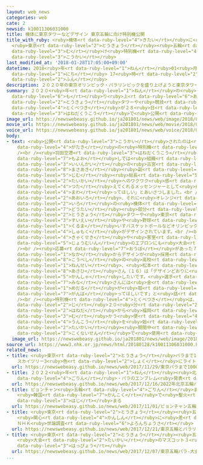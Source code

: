 ```yaml
---
layout: web_news
categories: web
cate: 2
newsid: k10011306031000
title: 機体に東京タワーなどデザイン 東京五輪に向け特別機公開
title_with_ruby: <ruby>機体<rt data-ruby-level="4">きたい</rt></ruby>に<ruby>東京<rt data-ruby-level="2">とうきょう</rt></ruby>タワーなどデザイン
  <ruby>東京<rt data-ruby-level="2">とうきょう</rt></ruby><ruby>五輪<rt data-ruby-level="4">ごりん</rt></ruby>に<ruby>向<rt
  data-ruby-level="3">む</rt></ruby>け<ruby>特別機<rt data-ruby-level="4">とくべつき</rt></ruby><ruby>公開<rt
  data-ruby-level="3">こうかい</rt></ruby>
last_modified_at: '2018-01-28T17:05:00+09:00'
datetime: 2018<ruby>年<rt data-ruby-level="1">ねん</rt></ruby>01<ruby>月<rt data-ruby-level="1">がつ</rt></ruby>28<ruby>日<rt
  data-ruby-level="1">にち</rt></ruby> 17<ruby>時<rt data-ruby-level="2">じ</rt></ruby>05<ruby>分<rt
  data-ruby-level="2">ふん</rt></ruby>
description: ２０２０年の東京オリンピック・パラリンピックを盛り上げようと東京タワーや競技などがデザインされた特別機が２８日、羽田空港で公開されました。
summary: ２０２０<ruby>年<rt data-ruby-level="1">ねん</rt></ruby>の<ruby>東京<rt data-ruby-level="2">とうきょう</rt></ruby>オリンピック・パラリンピックを<ruby>盛<rt
  data-ruby-level="6">も</rt></ruby>り<ruby>上<rt data-ruby-level="6">あ</rt></ruby>げようと<ruby>東京<rt
  data-ruby-level="2">とうきょう</rt></ruby>タワーや<ruby>競技<rt data-ruby-level="5">きょうぎ</rt></ruby>などがデザインされた<ruby>特別機<rt
  data-ruby-level="4">とくべつき</rt></ruby>が２８<ruby>日<rt data-ruby-level="1">にち</rt></ruby>、<ruby>羽田空港<rt
  data-ruby-level="3">はねだくうこう</rt></ruby>で<ruby>公開<rt data-ruby-level="3">こうかい</rt></ruby>されました。
image_url: https://newswebeasy.github.io/ja201801/news/web/image/2018/01/28/K10011306031_1801281700_1801281705_01_02.jpg
movie_url: https://newswebeasy.github.io/ja201801/news/web/movie/2018/01/28/k10011306031_201801281809_201801281814.mp4
voice_url: https://newswebeasy.github.io/ja201801/news/web/voice/2018/01/28/k10011306031_201801281809_201801281814.mp3
body:
- text: <ruby>公開<rt data-ruby-level="3">こうかい</rt></ruby>されたのは<ruby>全日空<rt data-ruby-level="3">ぜんにっくう</rt></ruby>のボーイング７７７<ruby>型機<rt
    data-ruby-level="4">がたき</rt></ruby>の<ruby>特別機<rt data-ruby-level="4">とくべつき</rt></ruby>、「ＨＥＬＬＯ２０２０ＪＥＴ」です。<br
    /><br /><ruby>羽田空港<rt data-ruby-level="3">はねだくうこう</rt></ruby>で<ruby>開<rt data-ruby-level="3">ひら</rt></ruby>かれた<ruby>催<rt
    data-ruby-level="7">もよお</rt></ruby>しでは<ruby>組織<rt data-ruby-level="5">そしき</rt></ruby><ruby>委員会<rt
    data-ruby-level="3">いいんかい</rt></ruby>の<ruby>古宮<rt data-ruby-level="3">こみや</rt></ruby><ruby>正章<rt
    data-ruby-level="8">まさあき</rt></ruby><ruby>副<rt data-ruby-level="4">ふく</rt></ruby><ruby>事務<rt
    data-ruby-level="5">じむ</rt></ruby><ruby>総長<rt data-ruby-level="5">そうちょう</rt></ruby>が「<ruby>大会<rt
    data-ruby-level="2">たいかい</rt></ruby>へのワクワク<ruby>感<rt data-ruby-level="3">かん</rt></ruby>を<ruby>伝<rt
    data-ruby-level="4">つた</rt></ruby>えてくれるメッセンジャーとして<ruby>飛<rt data-ruby-level="4">と</rt></ruby>び<ruby>回<rt
    data-ruby-level="4">まわ</rt></ruby>ってほしい」とあいさつしました。<br /><br /><ruby>黄色<rt data-ruby-level="2">きいろ</rt></ruby>や<ruby>青色<rt
    data-ruby-level="2">あおいろ</rt></ruby>、それに<ruby>オレンジ<rt data-ruby-level="2">おれんじ</rt></ruby><ruby>色<rt
    data-ruby-level="2">いろ</rt></ruby>の<ruby>機体<rt data-ruby-level="4">きたい</rt></ruby>の<ruby>胴体<rt
    data-ruby-level="7">どうたい</rt></ruby><ruby>部分<rt data-ruby-level="3">ぶぶん</rt></ruby>には<ruby>東京<rt
    data-ruby-level="2">とうきょう</rt></ruby>タワーや<ruby>東京<rt data-ruby-level="2">とうきょう</rt></ruby>スカイツリーのほか<ruby>水泳<rt
    data-ruby-level="3">すいえい</rt></ruby>や<ruby>野球<rt data-ruby-level="3">やきゅう</rt></ruby>、<ruby>車<rt
    data-ruby-level="1">くるま</rt></ruby>いすバスケットボールなどオリンピック・パラリンピックの<ruby>競技<rt data-ruby-level="5">きょうぎ</rt></ruby>や<ruby>種目<rt
    data-ruby-level="4">しゅもく</rt></ruby>がデザインされています。<br /><br />また、<ruby>機内<rt data-ruby-level="4">きない</rt></ruby>の<ruby>客席<rt
    data-ruby-level="4">きゃくせき</rt></ruby>や<ruby>客室<rt data-ruby-level="3">きゃくしつ</rt></ruby><ruby>乗務員<rt
    data-ruby-level="5">じょうむいん</rt></ruby>のエプロンにも<ruby>大会<rt data-ruby-level="2">たいかい</rt></ruby>のエンブレムがあしらわれています。<br
    /><br /><ruby>応募<rt data-ruby-level="7">おうぼ</rt></ruby>があった７８６の<ruby>作品<rt data-ruby-level="3">さくひん</rt></ruby>の<ruby>中<rt
    data-ruby-level="1">なか</rt></ruby>からデザインが<ruby>採用<rt data-ruby-level="5">さいよう</rt></ruby>された<ruby>神戸市<rt
    data-ruby-level="8">こうべし</rt></ruby>の<ruby>高校<rt data-ruby-level="2">こうこう</rt></ruby>１<ruby>年生<rt
    data-ruby-level="1">ねんせい</rt></ruby>、<ruby>松本<rt data-ruby-level="4">まつもと</rt></ruby><ruby>朝陽<rt
    data-ruby-level="8">あさひ</rt></ruby>さん（１６）は「デザインどおりに<ruby>描<rt data-ruby-level="7">えが</rt></ruby>かれていて<ruby>感謝<rt
    data-ruby-level="5">かんしゃ</rt></ruby>したいです。<ruby>選手<rt data-ruby-level="4">せんしゅ</rt></ruby>の<ruby>皆<rt
    data-ruby-level="7">みな</rt></ruby>さんには<ruby>金<rt data-ruby-level="1">きん</rt></ruby><ruby>メダル<rt
    data-ruby-level="1">めだる</rt></ruby>が<ruby>取<rt data-ruby-level="3">と</rt></ruby>れるよう<ruby>頑張<rt
    data-ruby-level="7">がんば</rt></ruby>ってほしいです」と<ruby>話<rt data-ruby-level="2">はな</rt></ruby>していました。<br
    /><br /><ruby>特別機<rt data-ruby-level="4">とくべつき</rt></ruby>は、２９<ruby>日午前<rt data-ruby-level="2">にちごぜん</rt></ruby>８<ruby>時<rt
    data-ruby-level="2">じ</rt></ruby>２０<ruby>分<rt data-ruby-level="2">ふん</rt></ruby>に<ruby>羽田<rt
    data-ruby-level="2">はねだ</rt></ruby>から<ruby>福岡<rt data-ruby-level="7">ふくおか</rt></ruby>に<ruby>向<rt
    data-ruby-level="3">む</rt></ruby>かう<ruby>便<rt data-ruby-level="4">びん</rt></ruby>で<ruby>運航<rt
    data-ruby-level="4">うんこう</rt></ruby>を<ruby>始<rt data-ruby-level="3">はじ</rt></ruby>め、<ruby>大会<rt
    data-ruby-level="2">たいかい</rt></ruby><ruby>期間中<rt data-ruby-level="3">きかんちゅう</rt></ruby>も<ruby>国内線<rt
    data-ruby-level="2">こくないせん</rt></ruby>で<ruby>使用<rt data-ruby-level="3">しよう</rt></ruby>されるということです。
  image_url: https://newswebeasy.github.io/ja201801/news/web/image/2018/01/28/K10011306031_1801281700_1801281705_01_03.jpg
source_url: https://www3.nhk.or.jp/news/html/20180128/k10011306031000.html
related_news:
- title: <ruby>東京<rt data-ruby-level="2">とうきょう</rt></ruby>パラまで1000<ruby>日<rt data-ruby-level="1">にち</rt></ruby>
    スカイツリー3<ruby>色<rt data-ruby-level="2">しょく</rt></ruby>にライトアップ
  url: https://newswebeasy.github.io/news/web/2017/11/29/東京パラまで1000日-スカイツリー3色にライトアップ
- title: ２０２２<ruby>年<rt data-ruby-level="1">ねん</rt></ruby><ruby>北京<rt data-ruby-level="8">ぺきん</rt></ruby><ruby>五輪<rt
    data-ruby-level="4">ごりん</rt></ruby>・パラのエンブレム<ruby>発表<rt data-ruby-level="3">はっぴょう</rt></ruby>
  url: https://newswebeasy.github.io/news/web/2017/12/16/2022年北京五輪パラのエンブレム発表
- title: ピョンチャン<ruby>五輪<rt data-ruby-level="4">ごりん</rt></ruby>まで100<ruby>日<rt data-ruby-level="1">にち</rt></ruby>
    <ruby>韓国<rt data-ruby-level="7">かんこく</rt></ruby>で<ruby>聖火<rt data-ruby-level="6">せいか</rt></ruby>リレー<ruby>始<rt
    data-ruby-level="3">はじ</rt></ruby>まる
  url: https://newswebeasy.github.io/news/web/2017/11/01/ピョンチャン五輪まで100日-韓国で聖火リレー始まる
- title: <ruby>東京<rt data-ruby-level="2">とうきょう</rt></ruby><ruby>五輪<rt data-ruby-level="4">ごりん</rt></ruby>とパラリンピック
    <ruby>関心<rt data-ruby-level="4">かんしん</rt></ruby>に<ruby>差<rt data-ruby-level="4">さ</rt></ruby>
    ＮＨＫ<ruby>世論調査<rt data-ruby-level="6">よろんちょうさ</rt></ruby>
  url: https://newswebeasy.github.io/news/web/2017/12/21/東京五輪とパラリンピック-関心に差-NHK世論調査
- title: <ruby>東京<rt data-ruby-level="2">とうきょう</rt></ruby><ruby>五輪<rt data-ruby-level="4">ごりん</rt></ruby>・パラ
    <ruby>大会<rt data-ruby-level="2">たいかい</rt></ruby>のマスコット３<ruby>候補<rt data-ruby-level="6">こうほ</rt></ruby>を<ruby>発表<rt
    data-ruby-level="3">はっぴょう</rt></ruby>
  url: https://newswebeasy.github.io/news/web/2017/12/07/東京五輪パラ-大会のマスコット3候補を発表
...
```

